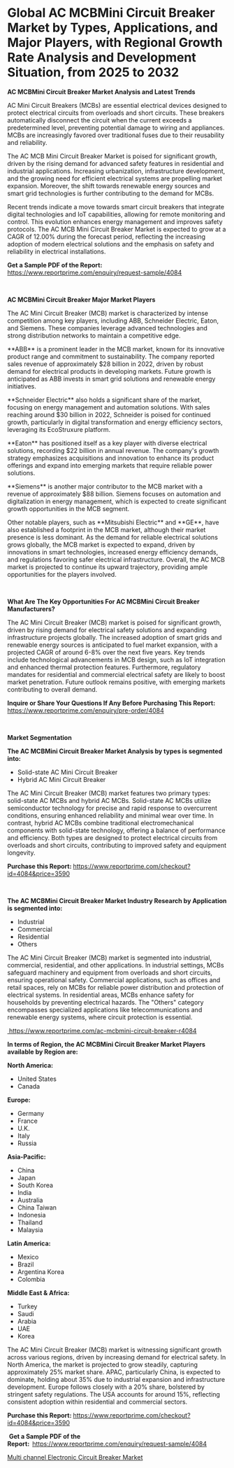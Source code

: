 <p><h1>Global AC MCBMini Circuit Breaker Market by Types, Applications, and Major Players, with Regional Growth Rate Analysis and Development Situation, from 2025 to 2032</h1></p><p><strong>AC MCBMini Circuit Breaker Market Analysis and Latest Trends</strong></p>
<p><p>AC Mini Circuit Breakers (MCBs) are essential electrical devices designed to protect electrical circuits from overloads and short circuits. These breakers automatically disconnect the circuit when the current exceeds a predetermined level, preventing potential damage to wiring and appliances. MCBs are increasingly favored over traditional fuses due to their reusability and reliability.</p><p>The AC MCB Mini Circuit Breaker Market is poised for significant growth, driven by the rising demand for advanced safety features in residential and industrial applications. Increasing urbanization, infrastructure development, and the growing need for efficient electrical systems are propelling market expansion. Moreover, the shift towards renewable energy sources and smart grid technologies is further contributing to the demand for MCBs.</p><p>Recent trends indicate a move towards smart circuit breakers that integrate digital technologies and IoT capabilities, allowing for remote monitoring and control. This evolution enhances energy management and improves safety protocols. The AC MCB Mini Circuit Breaker Market is expected to grow at a CAGR of 12.00% during the forecast period, reflecting the increasing adoption of modern electrical solutions and the emphasis on safety and reliability in electrical installations.</p></p>
<p><strong>Get a Sample PDF of the Report:&nbsp;</strong> <a href="https://www.reportprime.com/enquiry/request-sample/4084?utm_campaign=2252&utm_medium=2&utm_source=Github&utm_content=ia&utm_term=18032025&utm_id=ac-mcbmini-circuit-breaker">https://www.reportprime.com/enquiry/request-sample/4084</a></p>
<p>&nbsp;</p>
<p><strong>AC MCBMini Circuit Breaker Major Market Players</strong></p>
<p><p>The AC Mini Circuit Breaker (MCB) market is characterized by intense competition among key players, including ABB, Schneider Electric, Eaton, and Siemens. These companies leverage advanced technologies and strong distribution networks to maintain a competitive edge.</p><p>**ABB** is a prominent leader in the MCB market, known for its innovative product range and commitment to sustainability. The company reported sales revenue of approximately $28 billion in 2022, driven by robust demand for electrical products in developing markets. Future growth is anticipated as ABB invests in smart grid solutions and renewable energy initiatives.</p><p>**Schneider Electric** also holds a significant share of the market, focusing on energy management and automation solutions. With sales reaching around $30 billion in 2022, Schneider is poised for continued growth, particularly in digital transformation and energy efficiency sectors, leveraging its EcoStruxure platform.</p><p>**Eaton** has positioned itself as a key player with diverse electrical solutions, recording $22 billion in annual revenue. The company's growth strategy emphasizes acquisitions and innovation to enhance its product offerings and expand into emerging markets that require reliable power solutions.</p><p>**Siemens** is another major contributor to the MCB market with a revenue of approximately $88 billion. Siemens focuses on automation and digitalization in energy management, which is expected to create significant growth opportunities in the MCB segment.</p><p>Other notable players, such as **Mitsubishi Electric** and **GE**, have also established a footprint in the MCB market, although their market presence is less dominant. As the demand for reliable electrical solutions grows globally, the MCB market is expected to expand, driven by innovations in smart technologies, increased energy efficiency demands, and regulations favoring safer electrical infrastructure. Overall, the AC MCB market is projected to continue its upward trajectory, providing ample opportunities for the players involved.</p></p>
<p>&nbsp;</p>
<p><strong>What Are The Key Opportunities For AC MCBMini Circuit Breaker Manufacturers?</strong></p>
<p><p>The AC Mini Circuit Breaker (MCB) market is poised for significant growth, driven by rising demand for electrical safety solutions and expanding infrastructure projects globally. The increased adoption of smart grids and renewable energy sources is anticipated to fuel market expansion, with a projected CAGR of around 6-8% over the next five years. Key trends include technological advancements in MCB design, such as IoT integration and enhanced thermal protection features. Furthermore, regulatory mandates for residential and commercial electrical safety are likely to boost market penetration. Future outlook remains positive, with emerging markets contributing to overall demand.</p></p>
<p><strong>Inquire or Share Your Questions If Any Before Purchasing This Report:</strong> <a href="https://www.reportprime.com/enquiry/pre-order/4084?utm_campaign=2252&utm_medium=2&utm_source=Github&utm_content=ia&utm_term=18032025&utm_id=ac-mcbmini-circuit-breaker">https://www.reportprime.com/enquiry/pre-order/4084</a></p>
<p>&nbsp;</p>
<p><strong>Market Segmentation</strong></p>
<p><strong>The AC MCBMini Circuit Breaker Market Analysis by types is segmented into:</strong></p>
<p><ul><li>Solid-state AC Mini Circuit Breaker</li><li>Hybrid AC Mini Circuit Breaker</li></ul></p>
<p><p>The AC Mini Circuit Breaker (MCB) market features two primary types: solid-state AC MCBs and hybrid AC MCBs. Solid-state AC MCBs utilize semiconductor technology for precise and rapid response to overcurrent conditions, ensuring enhanced reliability and minimal wear over time. In contrast, hybrid AC MCBs combine traditional electromechanical components with solid-state technology, offering a balance of performance and efficiency. Both types are designed to protect electrical circuits from overloads and short circuits, contributing to improved safety and equipment longevity.</p></p>
<p><strong>Purchase this Report:&nbsp;</strong><a href="https://www.reportprime.com/checkout?id=4084&price=3590&utm_campaign=2252&utm_medium=2&utm_source=Github&utm_content=ia&utm_term=18032025&utm_id=ac-mcbmini-circuit-breaker">https://www.reportprime.com/checkout?id=4084&price=3590</a></p>
<p>&nbsp;</p>
<p><strong>The AC MCBMini Circuit Breaker Market Industry Research by Application is segmented into:</strong></p>
<p><ul><li>Industrial</li><li>Commercial</li><li>Residential</li><li>Others</li></ul></p>
<p><p>The AC Mini Circuit Breaker (MCB) market is segmented into industrial, commercial, residential, and other applications. In industrial settings, MCBs safeguard machinery and equipment from overloads and short circuits, ensuring operational safety. Commercial applications, such as offices and retail spaces, rely on MCBs for reliable power distribution and protection of electrical systems. In residential areas, MCBs enhance safety for households by preventing electrical hazards. The "Others" category encompasses specialized applications like telecommunications and renewable energy systems, where circuit protection is essential.</p></p>
<p><a href="https://www.reportprime.com/ac-mcbmini-circuit-breaker-r4084?utm_campaign=2252&utm_medium=2&utm_source=Github&utm_content=ia&utm_term=18032025&utm_id=ac-mcbmini-circuit-breaker">&nbsp;https://www.reportprime.com/ac-mcbmini-circuit-breaker-r4084</a></p>
<p><strong>In terms of Region, the AC MCBMini Circuit Breaker Market Players available by Region are:</strong></p>
<p>
    <p> <strong> North America: </strong>
        <ul>
            <li>United States</li>
            <li>Canada</li>
        </ul>
        </p> 
    <p> <strong> Europe: </strong>
        <ul>
            <li>Germany</li>
            <li>France</li>
            <li>U.K.</li>
            <li>Italy</li>
            <li>Russia</li>
        </ul>
        </p> 
    <p> <strong> Asia-Pacific: </strong>
        <ul>
            <li>China</li>
            <li>Japan</li>
            <li>South Korea</li>
            <li>India</li>
            <li>Australia</li>
            <li>China Taiwan</li>
            <li>Indonesia</li>
            <li>Thailand</li>
            <li>Malaysia</li>
        </ul>
        </p> 
    <p> <strong> Latin America: </strong>
        <ul>
            <li>Mexico</li>
            <li>Brazil</li>
            <li>Argentina Korea</li>
            <li>Colombia</li>
        </ul>
        </p> 
    <p> <strong> Middle East & Africa: </strong>
        <ul>
            <li>Turkey</li>
            <li>Saudi</li>
            <li>Arabia</li>
            <li>UAE</li>
            <li>Korea</li>
        </ul>
    </p>
    </p>
<p><p>The AC Mini Circuit Breaker (MCB) market is witnessing significant growth across various regions, driven by increasing demand for electrical safety. In North America, the market is projected to grow steadily, capturing approximately 25% market share. APAC, particularly China, is expected to dominate, holding about 35% due to industrial expansion and infrastructure development. Europe follows closely with a 20% share, bolstered by stringent safety regulations. The USA accounts for around 15%, reflecting consistent adoption within residential and commercial sectors.</p></p>
<p><strong>Purchase this Report: </strong><a href="https://www.reportprime.com/checkout?id=4084&price=3590&utm_campaign=2252&utm_medium=2&utm_source=Github&utm_content=ia&utm_term=18032025&utm_id=ac-mcbmini-circuit-breaker">https://www.reportprime.com/checkout?id=4084&price=3590</a></p>
<p>&nbsp;<strong>Get a Sample PDF of the Report:&nbsp;&nbsp;</strong><a href="https://www.reportprime.com/enquiry/request-sample/4084?utm_campaign=2252&utm_medium=2&utm_source=Github&utm_content=ia&utm_term=18032025&utm_id=ac-mcbmini-circuit-breaker">https://www.reportprime.com/enquiry/request-sample/4084</a></p>
<p><strong></strong></p>
<p><p><a href="https://github.com/SanjidaKhan901/Market-Research-Report-List-2/blob/main/multi-channel-electronic-circuit-breaker-market.md?utm_campaign=2252&utm_medium=2&utm_source=Github&utm_content=ia&utm_term=18032025&utm_id=ac-mcbmini-circuit-breaker">Multi channel Electronic Circuit Breaker Market</a></p></p>